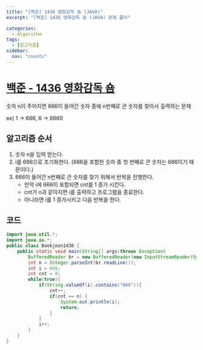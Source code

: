 ```yaml
---
title: "[백준] 1436 영화감독 숌 (JAVA)"
excerpt: "[백준] 1436 영화감독 숌 (JAVA) 문제 풀이"

categories:
  - Algorithm
tags:
  - [알고리즘]
sidebar:
  nav: "counts"
---
```


# [백준 - 1436 영화감독 숌](https://www.acmicpc.net/problem/1436)

숫자 n이 주어지면 666이 들어간 숫자 중에 n번째로 큰 숫자를 찾아서 출력하는 문제

ex) 1 → 666, 6 → 6660

## 알고리즘 순서

1. 숫자 n을 입력 받는다.
2. i를 666으로 초기화한다. (666을 포함한 숫자 중 첫 번째로 큰 숫자는 666이기 때문이다.)
3. 666이 들어간 n번째로 큰 숫자를 찾기 위해서 반복을 진행한다.
   - 만약 i에 666이 포함되면 cnt를 1 증가 시킨다.
   - cnt가 n과 같아지면 i를 출력하고 프로그램을 종료한다.
   - 아니라면 i를 1 증가시키고 다음 반복을 한다.

## 코드

```java
import java.util.*;
import java.io.*;
public class Baekjoon1436 {
    public static void main(String[] args)throws Exception{
        BufferedReader br = new BufferedReader(new InputStreamReader(System.in));
        int n = Integer.parseInt(br.readLine());
        int i = 666;
        int cnt = 0;
        while(true){
            if(String.valueOf(i).contains("666")){
                cnt++;
                if(cnt == n) {
                    System.out.println(i);
                    return;
                }
            }
            i++;
        }
    }
}
```
